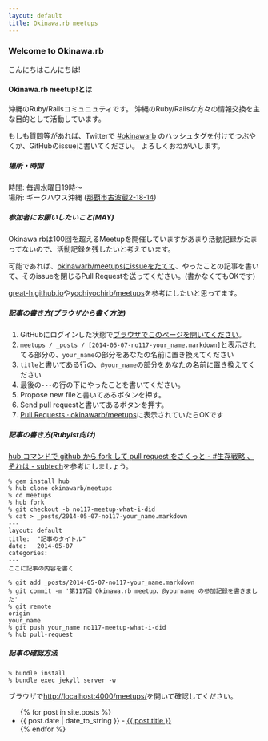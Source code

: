 ```yaml
---
layout: default
title: Okinawa.rb meetups
---
```

### <a name="welcome-to-github-pages" class="anchor" href="#welcome-to-github-pages"><span class="octicon octicon-link"></span></a>Welcome to Okinawa.rb
こんにちはこんにちは!

#### Okinawa.rb meetup!とは
沖縄のRuby/Railsコミュニュティです。
沖縄のRuby/Railsな方々の情報交換を主な目的として活動しています。

もしも質問等があれば、Twitterで [#okinawarb](https://twitter.com/search?f=realtime&q=%23okinawarb&src=typd) のハッシュタグを付けてつぶやくか、GitHubのissueに書いてください。
よろしくおねがいします。

##### 場所・時間
時間: 毎週水曜日19時〜 <br/>
場所: ギークハウス沖縄 ([那覇市古波蔵2-18-14](https://maps.google.co.jp/maps?q=%E9%82%A3%E8%A6%87%E5%B8%82%E5%8F%A4%E6%B3%A2%E8%94%B52-18-14&hl=ja&ie=UTF8&sll=35.780276,139.735604&sspn=0.034955,0.025492&brcurrent=3,0x34e5690c20d95065:0xcdded5d2e2b37795,0,0x34e5690c26b6aa71:0x23c9cf537fb852a6&hnear=%E6%B2%96%E7%B8%84%E7%9C%8C%E9%82%A3%E8%A6%87%E5%B8%82%E5%8F%A4%E6%B3%A2%E8%94%B5%EF%BC%92%E4%B8%81%E7%9B%AE%EF%BC%91%EF%BC%98%E2%88%92%EF%BC%91%EF%BC%94&t=m&z=17))

##### 参加者にお願いしたいこと(MAY)
Okinawa.rbは100回を超えるMeetupを開催していますがあまり活動記録がたまってないので、活動記録を残したいと考えています。

可能であれば、[okinawarb/meetupsにissueをたてて](https://github.com/okinawarb/meetups/issues?state=open)、やったことの記事を書いて、そのissueを閉じるPull Requestを送ってください。(書かなくてもOKです)

[great-h.github.io](http://great-h.github.io/)や[yochiyochirb/meetups](https://github.com/yochiyochirb/meetups)を参考にしたいと思ってます。

##### 記事の書き方(ブラウザから書く方法)

1. GitHubにログインした状態で[ブラウザでこのページを開いてください](https://github.com/okinawarb/meetups/new/gh-pages/_posts?filename=2014-05-07-no117-your_name.markdown&value=---%0Alayout%3A+default%0Atitle%3A++%22Okinawa.rb%20meetup!%20%23117%20%E3%82%84%E3%81%A3%E3%81%9F%E3%81%93%E3%81%A8%20@your_name%22%0Adate%3A+++2014-05-07%0Acategories%0A---%0A%E3%81%93%E3%81%93%E3%81%AB%E3%82%84%E3%81%A3%E3%81%9F%E3%81%93%E3%81%A8%E3%82%92%E6%9B%B8%E3%81%84%E3%81%A6%E3%81%8F%E3%81%A0%E3%81%95%E3%81%84)。
2. `meetups / _posts / [2014-05-07-no117-your_name.markdown]`と表示されてる部分の、`your_name`の部分をあなたの名前に置き換えてください
3. `title`と書いてある行の、`@your_name`の部分をあなたの名前に置き換えてください
4. 最後の`---`の行の下にやったことを書いてください。
5. Propose new fileと書いてあるボタンを押す。
6. Send pull requestと書いてあるボタンを押す。
7. [Pull Requests · okinawarb/meetups](https://github.com/okinawarb/meetups/pulls)に表示されていたらOKです

##### 記事の書き方(Rubyist向け)
[hub コマンドで github から fork して pull request をさくっと - #生存戦略 、それは - subtech](https://subtech.g.hatena.ne.jp/secondlife/20120611/1339411825)を参考にしましょう。

```
% gem install hub
% hub clone okinawarb/meetups
% cd meetups
% hub fork
% git checkout -b no117-meetup-what-i-did
% cat > _posts/2014-05-07-no117-your_name.markdown
---
layout: default
title:  "記事のタイトル"
date:   2014-05-07
categories:
---
ここに記事の内容を書く

% git add _posts/2014-05-07-no117-your_name.markdown
% git commit -m '第117回 Okinawa.rb meetup、@yourname の参加記録を書きました'
% git remote
origin
your_name
% git push your_name no117-meetup-what-i-did
% hub pull-request
```

##### 記事の確認方法
```
% bundle install
% bundle exec jekyll server -w
```

ブラウザで[http://localhost:4000/meetups/](http://localhost:4000/meetups/)を開いて確認してください。

<!-- fixme -->
<ul>
{% for post in site.posts %}
  <li>{{ post.date | date_to_string }} - <a href="{{ site.baseurl }}{{ post.url }}">{{ post.title }}</a></li>
{% endfor %}
</ul>
